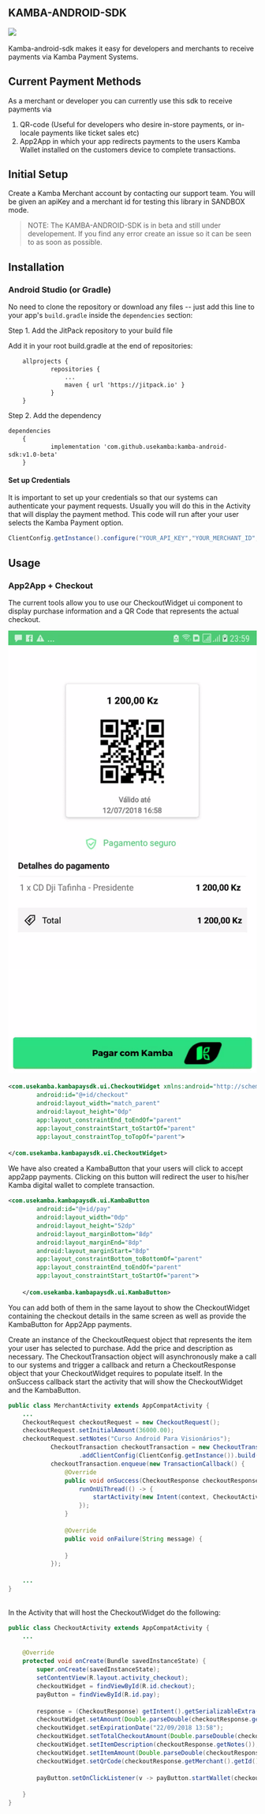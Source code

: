 ## KAMBA-ANDROID-SDK

[![](https://jitpack.io/v/usekamba/kamba-android-sdk.svg)](https://jitpack.io/#usekamba/kamba-android-sdk)

Kamba-android-sdk makes it easy for developers and merchants to receive payments via Kamba Payment Systems.

## Current Payment Methods 
As a merchant or developer you can currently use this sdk to receive payments via 
1. QR-code (Useful for developers who desire in-store payments, or in-locale payments like ticket sales etc) 
2. App2App in which your app redirects payments to the users Kamba Wallet installed on the customers device to complete transactions. 

## Initial Setup
Create a Kamba Merchant account by contacting our support team. You will be given an apiKey and a merchant id for testing this library in SANDBOX mode. 
> NOTE: The KAMBA-ANDROID-SDK is in beta and still under developement. If you find any error create an issue so it can be seen to as soon as possible.

## Installation

### Android Studio (or Gradle)

No need to clone the repository or download any files -- just add this line to your app's `build.gradle` inside the `dependencies` section:

Step 1. Add the JitPack repository to your build file

Add it in your root build.gradle at the end of repositories:
```
    allprojects {
            repositories {
                ...
                maven { url 'https://jitpack.io' }
            }
    }
```

Step 2. Add the dependency

```
dependencies
    {
	        implementation 'com.github.usekamba:kamba-android-sdk:v1.0-beta'
    }
```


#### Set up Credentials
It is important to set up your credentials so that our systems can authenticate your payment requests.
Usually you will do this in the Activity that will display the payment method. This code will run after your user selects the Kamba Payment option. 

```java
ClientConfig.getInstance().configure("YOUR_API_KEY","YOUR_MERCHANT_ID",ClientConfig.Environment.SANDBOX);
```
## Usage
### App2App + Checkout
The current tools allow you to use our CheckoutWidget ui component to display purchase information and a QR Code that represents the actual checkout.

![Screenshot](screenshots/app2app.gif)

```xml
<com.usekamba.kambapaysdk.ui.CheckoutWidget xmlns:android="http://schemas.android.com/apk/res/android"
        android:id="@+id/checkout"
        android:layout_width="match_parent"
        android:layout_height="0dp"
        app:layout_constraintEnd_toEndOf="parent"
        app:layout_constraintStart_toStartOf="parent"
        app:layout_constraintTop_toTopOf="parent">

</com.usekamba.kambapaysdk.ui.CheckoutWidget>

```

We have also created a KambaButton that your users will click to accept app2app payments. Clicking on this button will redirect the user to his/her Kamba digital wallet to complete transaction.

```xml
<com.usekamba.kambapaysdk.ui.KambaButton
        android:id="@+id/pay"
        android:layout_width="0dp"
        android:layout_height="52dp"
        android:layout_marginBottom="8dp"
        android:layout_marginEnd="8dp"
        android:layout_marginStart="8dp"
        app:layout_constraintBottom_toBottomOf="parent"
        app:layout_constraintEnd_toEndOf="parent"
        app:layout_constraintStart_toStartOf="parent">

    </com.usekamba.kambapaysdk.ui.KambaButton>
```
You can add both of them in the same layout to show the CheckoutWidget containing the checkout details in the same screen as well as provide the KambaButton for App2App payments.

Create an instance of the CheckoutRequest object that represents the item your user has selected to purchase. Add the price and description as necessary. The CheckoutTransaction object will asynchronously make a call to our systems and trigger a callback and return a CheckoutResponse object that your CheckoutWidget requires to populate itself. In the onSuccess callback start the activity that will show the CheckoutWidget and the KambaButton.
```java
public class MerchantActivity extends AppCompatActivity {
    ...
    CheckoutRequest checkoutRequest = new CheckoutRequest();
    checkoutRequest.setInitialAmount(36000.00);
    checkoutRequest.setNotes("Curso Android Para Visionários");
            CheckoutTransaction checkoutTransaction = new CheckoutTransactionBuilder().addCheckoutRequest(checkoutRequest)
                    .addClientConfig(ClientConfig.getInstance()).build();
            checkoutTransaction.enqueue(new TransactionCallback() {
                @Override
                public void onSuccess(CheckoutResponse checkoutResponse) {
                    runOnUiThread(() -> {
                        startActivity(new Intent(context, CheckoutActivity.class).putExtra("checkout", checkoutResponse));
                    });
                }

                @Override
                public void onFailure(String message) {

                }
            });

    ...
}
            
```

In the Activity that will host the CheckoutWidget do the following:

```java 
public class CheckoutActivity extends AppCompatActivity {
    ...

    @Override
    protected void onCreate(Bundle savedInstanceState) {
        super.onCreate(savedInstanceState);
        setContentView(R.layout.activity_checkout);
        checkoutWidget = findViewById(R.id.checkout);
        payButton = findViewById(R.id.pay);

        response = (CheckoutResponse) getIntent().getSerializableExtra("checkout");
        checkoutWidget.setAmount(Double.parseDouble(checkoutResponse.getTotalAmount()));
        checkoutWidget.setExpirationDate("22/09/2018 13:58");
        checkoutWidget.setTotalCheckoutAmount(Double.parseDouble(checkoutResponse.getTotalAmount()));
        checkoutWidget.setItemDescription(checkoutResponse.getNotes());
        checkoutWidget.setItemAmount(Double.parseDouble(checkoutResponse.getTotalAmount()));
        checkoutWidget.setQrCode(checkoutResponse.getMerchant().getId());
    
        payButton.setOnClickListener(v -> payButton.startWallet(checkoutResponse, context));
    
    }
}
```